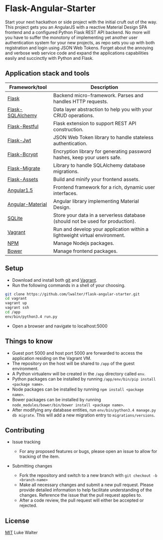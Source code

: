 # Flask-Angular-Starter
Start your next hackathon or side project with the initial cruft out of the way. This project gets you an AngularJS with a reactive Material Design SPA frontend and a configured Python Flask REST API backend. No more will you have to suffer the monotony of implementing yet another user authentication system for your new projects, as repo sets you up with both registration and login using JSON Web Tokens. Forget about the annoying and verbose web service code and expand the applications capabilities easily and succinctly with Python and Flask.

## Application stack and tools
Framework/tool | Description
----------------- | -----------------
[Flask](http://flask.pocoo.org/) | Backend micro-framework. Parses and handles HTTP requests.
[Flask-SQLAlchemy](http://flask-sqlalchemy.pocoo.org/2.1/) | Data layer abstraction to help you with your CRUD operations.
[Flask-Restful](http://flask-restful-cn.readthedocs.org/en/0.3.4/) | Flask extension to support REST API construction.
[Flask-Jwt](https://pythonhosted.org/Flask-JWT/) | JSON Web Token library to handle stateless authentication. 
[Flask-Bcrypt](https://flask-bcrypt.readthedocs.org/en/latest/) | Encryption library for generating password hashes, keep your users safe. 
[Flask-Migrate](https://flask-migrate.readthedocs.org/en/latest/) | Library to handle SQLAlchemy database migrations.
[Flask-Assets](https://flask-assets.readthedocs.org/en/latest/) | Build and minify your frontend assets.
[Angular1.5](https://angularjs.org/) | Frontend framework for a rich, dynamic user interfaces.
[Angular-Material](https://material.angularjs.org/latest/) | Angular library implementing Material Design.
[SQLite](https://www.sqlite.org/) | Store your data in a serverless database (should not be used for production).
[Vagrant](https://www.vagrantup.com/) | Run and develop your application within a lightweight virtual environment.
[NPM](https://www.npmjs.com/) | Manage Nodejs packages.
[Bower](http://bower.io/) | Manage frontend packages.

## Setup
* Download and install both [git](https://git-scm.com/downloads) and [Vagrant](https://www.vagrantup.com/downloads.html).
* Run the following commands in a shell of your choosing.
```sh
git clone https://github.com/lwalter/flask-angular-starter.git
cd vagrant
vagrant up
vagrant ssh
cd /app
env/bin/python3.4 run.py
```
* Open a browser and navigate to localhost:5000

## Things to know
* Guest port 5000 and host port 5000 are forwarded to access the application residing on the Vagrant VM.
* The repository on the host will be shared to `/app` of the guest environment.
* A Python virtualenv will be created in the `/app` directory called `env`.
* Python packages can be installed by running `/app/env/bin/pip install <package name>`.
* Node packages can be installed by running `npm install <package name>`.
* Bower packages can be installed by running `node_modules/bower/bin/bower install <package name>`.
* After modifying any database entities, run `env/bin/python3.4 manage.py db migrate`. This will add a new migration entry to `migrations/versions`.

## Contributing
* Issue tracking
    * For any proposed features or bugs, please open an issue to allow for tracking of the item.

* Submitting changes
    * Fork the repository and switch to a new branch with `git checkout -b <branch-name>`
    * Make all necessary changes and submit a new pull request. Please provide detailed information to help facilitate understanding of the changes. Reference the issue that the pull request applies to.
    * After a code review, the pull request will either be accepted or rejected.

## License
[MIT](LICENSE) Luke Walter